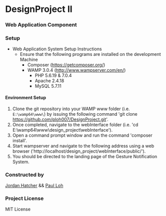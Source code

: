 # DesignProject II

### Web Application Component

### Setup
+ Web Application System Setup Instructions
	+ Ensure that the following programs are installed on the development Machine
		+ Composer (https://getcomposer.org/)
		+ WAMP 3.0.4 (http://www.wampserver.com/en/)
			+ PHP 5.6.19 & 7.0.4
			+ Apache 2.4.18
			+ MySQL 5.7.11

#### Environment Setup
1. Clone the git repository into your WAMP www folder (i.e. `E:\wamp64\www\`) by issuing the following command 'git clone https://github.com/ploh007/DesignProject.git'.
2. Once completed, navigate to the webInterface folder (i.e. 'cd E:\wamp64\www\design_project\webInterface').
3. Open a command prompt window and run the command 'composer install'.
4. Start wampserver and navigate to the following address using a web browser ('http://localhost/design_project/webInterface/public/').
5. You should be directed to the landing page of the Gesture Notification System.

### Constructed by
[Jordan Hatcher](https://jordan-hatcher.com/) && [Paul Loh](http://www.paulloh.com)

### Project License
MIT License
